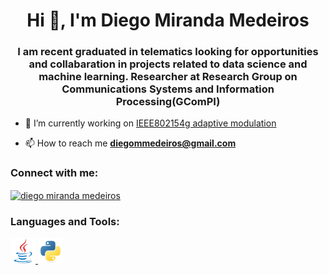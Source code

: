<h1 align="center">Hi 👋, I'm Diego Miranda Medeiros</h1>
<h3 align="center">I am recent graduated in telematics looking for opportunities and collabaration in projects related to data science and machine learning. Researcher at Research Group on Communications Systems and Information Processing(GComPI)</h3>

- 🔭 I’m currently working on [IEEE802154g adaptive modulation](https://github.com/DiegomMedeiros/IEEE802154g-adaptive-modulation)

- 📫 How to reach me **diegommedeiros@gmail.com**

<h3 align="left">Connect with me:</h3>
<p align="left">
<a href="https://www.linkedin.com/in/diego-miranda-medeiros-8304b4153/" target="blank"><img align="center" src="https://raw.githubusercontent.com/rahuldkjain/github-profile-readme-generator/neutral-icons/src/images/icons/Social/linked-in-alt.svg" alt="diego miranda medeiros" height="30" width="40" /></a>

</p>

<h3 align="left">Languages and Tools:</h3>
<p align="left"> <a href="https://www.java.com" target="_blank"> <img src="https://raw.githubusercontent.com/devicons/devicon/master/icons/java/java-original.svg" alt="java" width="40" height="40"/> </a> <a href="https://www.python.org" target="_blank"> <img src="https://raw.githubusercontent.com/devicons/devicon/master/icons/python/python-original.svg" alt="python" width="40" height="40"/> </a> </p>
